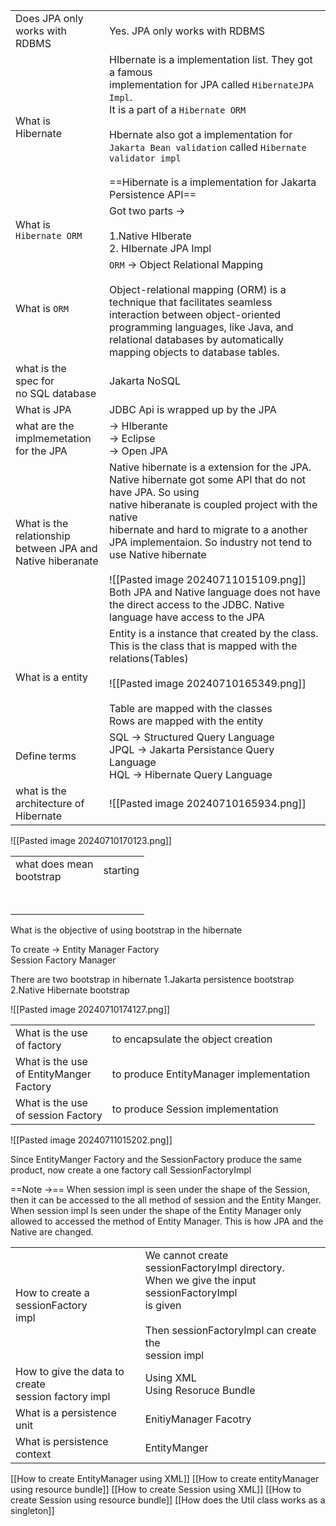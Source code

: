 
|                                                                       |                                                                                                                                                                                                                                                                                                                                                                                                                                                   |
| --------------------------------------------------------------------- | ------------------------------------------------------------------------------------------------------------------------------------------------------------------------------------------------------------------------------------------------------------------------------------------------------------------------------------------------------------------------------------------------------------------------------------------------- |
| Does JPA only works with RDBMS                                        | Yes. JPA only works with  RDBMS                                                                                                                                                                                                                                                                                                                                                                                                                   |
| What is Hibernate                                                     | HIbernate is a implementation list. They got a famous<br>implementation for JPA called `HibernateJPA Impl`. <br>It is a part of a `Hibernate ORM`<br><br>Hbernate also got a implementation for  <br>`Jakarta Bean validation` called `Hibernate validator impl`<br><br>==Hibernate is a implementation for Jakarta Persistence API==<br>                                                                                                         |
| What is <br>`Hibernate ORM`                                           | Got two parts -> <br><br>1.Native HIberate<br>2. HIbernate JPA Impl                                                                                                                                                                                                                                                                                                                                                                               |
| What is `ORM`                                                         | `ORM` -> Object Relational Mapping<br><br>Object-relational mapping (ORM) is a technique that facilitates seamless interaction between object-oriented programming languages, like Java, and relational databases by automatically mapping objects to database tables.                                                                                                                                                                            |
| what is the <br>spec for <br>no SQL database                          | Jakarta NoSQL                                                                                                                                                                                                                                                                                                                                                                                                                                     |
| What is JPA                                                           | JDBC Api is wrapped up by the JPA                                                                                                                                                                                                                                                                                                                                                                                                                 |
| what are the implmemetation<br>for the JPA                            | -> HIberante <br>-> Eclipse <br>-> Open JPA<br>                                                                                                                                                                                                                                                                                                                                                                                                   |
| What is the <br>relationship <br>between JPA and<br>Native hiberanate | Native hibernate is a extension for the JPA. Native hibernate got some API that do not have JPA. So using <br>native hiberanate is coupled project with the native <br>hibernate and hard to migrate to a another JPA implementaion. So industry not tend to use Native hibernate<br><br>![[Pasted image 20240711015109.png]]<br>Both JPA and Native language does not have the direct access to the JDBC. Native language have access to the JPA |
| What is a entity                                                      | Entity is a instance that created by the class. This is the class that is mapped with the relations(Tables)<br><br>![[Pasted image 20240710165349.png]]<br><br>Table are mapped with the classes<br>Rows are mapped with the entity                                                                                                                                                                                                               |
| Define terms                                                          | SQL -> Structured Query Language<br>JPQL -> Jakarta Persistance Query Language<br>HQL -> Hibernate Query Language                                                                                                                                                                                                                                                                                                                                 |
| what is the <br>architecture of<br>Hibernate <br>                     | ![[Pasted image 20240710165934.png]]                                                                                                                                                                                                                                                                                                                                                                                                              |

![[Pasted image 20240710170123.png]]


|                             |          |
| --------------------------- | -------- |
| what does mean<br>bootstrap | starting |
|                             | <br><br> |
What is the objective of using bootstrap in the hibernate

To create ->
Entity Manager Factory  
Session Factory Manager

There are two bootstrap in hibernate
1.Jakarta persistence bootstrap
2.Native Hibernate bootstrap

![[Pasted image 20240710174127.png]]

|                                               |                                         |
| --------------------------------------------- | --------------------------------------- |
| What is the use <br>of factory                | to encapsulate the object creation      |
| What is the use<br>of EntityManger<br>Factory | to produce EntityManager implementation |
| What is the use<br>of session Factory         | to produce Session implementation       |


![[Pasted image 20240711015202.png]]

Since EntityManger Factory and the SessionFactory produce the same product, now create a one factory call SessionFactoryImpl

==Note ->==
When session impl is seen under the shape of the Session, then it can be accessed to the all method of session and the Entity Manger. When session impl Is seen under the shape of the Entity Manager only allowed to accessed the method of Entity Manager. This is how JPA and the Native are changed.

|                                                        |                                                                                                                                                                        |
| ------------------------------------------------------ | ---------------------------------------------------------------------------------------------------------------------------------------------------------------------- |
| How to create a sessionFactory<br>impl                 | We cannot create sessionFactoryImpl directory.<br>When we give the input sessionFactoryImpl<br>is given<br><br>Then sessionFactoryImpl can create the <br>session impl |
| How to give the data to create<br>session factory impl | Using XML <br>Using Resoruce Bundle                                                                                                                                    |
| What is a persistence unit                             | EnitiyManager Facotry                                                                                                                                                  |
| What is persistence context                            | EntityManger                                                                                                                                                           |

[[How to create EntityManager using XML]]
[[How to create entityManager using resource bundle]]
[[How to create Session using XML]]
[[How to create Session using resource bundle]]
[[How does the Util class works as  a singleton]]
